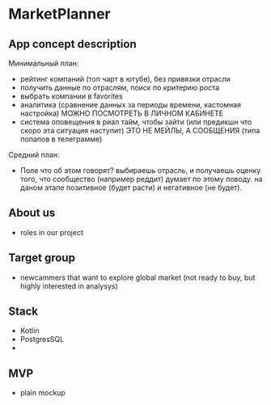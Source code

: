 # MarketPlanner

## App concept description 

Минимальный план:

- рейтинг компаний (топ чарт в ютубе), без привязки отрасли 
- получить данные по отраслям, поиск по критерию роста
- выбрать компании в favorites 
- аналитика (сравнение данных за периоды времени, кастомная настройка) МОЖНО ПОСМОТРЕТЬ В ЛИЧНОМ КАБИНЕТЕ
- система оповещения в риал тайм, чтобы зайти (или предикшн что скоро эта ситуация наступит) ЭТО НЕ МЕЙЛЫ, А СООБЩЕНИЯ (типа попапов в телеграмме)


Средний план:
- Поле что об этом говорят? 
выбираешь отрасль, и получаешь оценку того, что сообщество (например реддит) думает по этому поводу.
на даном этапе позитивное (будет расти) и негативное (не будет).



## About us
- roles in our project

## Target group
- newcammers that want to explore global market (not ready to buy, but highly interested in analysys)


## Stack
- Kotlin
- PostgresSQL
- 


## MVP
- plain mockup

